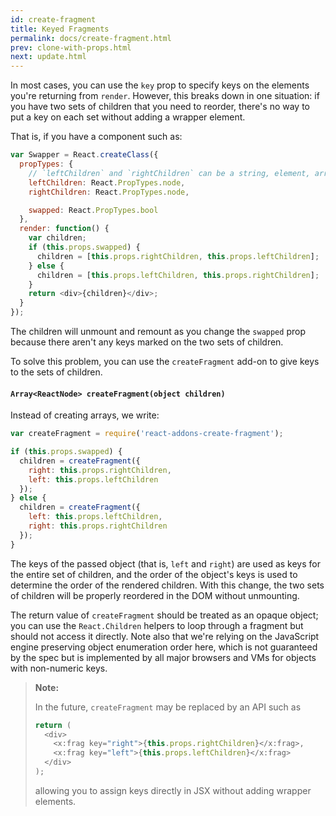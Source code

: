 ```yaml
---
id: create-fragment
title: Keyed Fragments
permalink: docs/create-fragment.html
prev: clone-with-props.html
next: update.html
---
```


In most cases, you can use the `key` prop to specify keys on the elements you're returning from `render`. However, this breaks down in one situation: if you have two sets of children that you need to reorder, there's no way to put a key on each set without adding a wrapper element.

That is, if you have a component such as:

```js
var Swapper = React.createClass({
  propTypes: {
    // `leftChildren` and `rightChildren` can be a string, element, array, etc.
    leftChildren: React.PropTypes.node,
    rightChildren: React.PropTypes.node,

    swapped: React.PropTypes.bool
  },
  render: function() {
    var children;
    if (this.props.swapped) {
      children = [this.props.rightChildren, this.props.leftChildren];
    } else {
      children = [this.props.leftChildren, this.props.rightChildren];
    }
    return <div>{children}</div>;
  }
});
```

The children will unmount and remount as you change the `swapped` prop because there aren't any keys marked on the two sets of children.

To solve this problem, you can use the `createFragment` add-on to give keys to the sets of children.

#### `Array<ReactNode> createFragment(object children)`

Instead of creating arrays, we write:

```js
var createFragment = require('react-addons-create-fragment');

if (this.props.swapped) {
  children = createFragment({
    right: this.props.rightChildren,
    left: this.props.leftChildren
  });
} else {
  children = createFragment({
    left: this.props.leftChildren,
    right: this.props.rightChildren
  });
}
```

The keys of the passed object (that is, `left` and `right`) are used as keys for the entire set of children, and the order of the object's keys is used to determine the order of the rendered children. With this change, the two sets of children will be properly reordered in the DOM without unmounting.

The return value of `createFragment` should be treated as an opaque object; you can use the `React.Children` helpers to loop through a fragment but should not access it directly. Note also that we're relying on the JavaScript engine preserving object enumeration order here, which is not guaranteed by the spec but is implemented by all major browsers and VMs for objects with non-numeric keys.

> **Note:**
>
> In the future, `createFragment` may be replaced by an API such as
>
> ```js
> return (
>   <div>
>     <x:frag key="right">{this.props.rightChildren}</x:frag>,
>     <x:frag key="left">{this.props.leftChildren}</x:frag>
>   </div>
> );
> ```
>
> allowing you to assign keys directly in JSX without adding wrapper elements.
